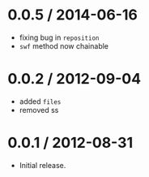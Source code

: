 
0.0.5 / 2014-06-16
==================

  * fixing bug in `reposition`
  * `swf` method now chainable

0.0.2 / 2012-09-04
==================

  * added `files`
  * removed ss

0.0.1 / 2012-08-31
==================

  * Initial release.
